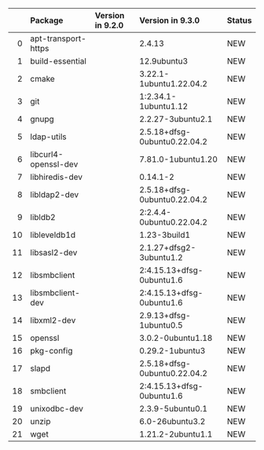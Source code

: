 <!-- markdown-link-check-disable -->

|    | Package              | Version in 9.2.0   | Version in 9.3.0             | Status   |
|---:|:---------------------|:-------------------|:-----------------------------|:---------|
|  0 | apt-transport-https  |                    | 2.4.13                       | NEW      |
|  1 | build-essential      |                    | 12.9ubuntu3                  | NEW      |
|  2 | cmake                |                    | 3.22.1-1ubuntu1.22.04.2      | NEW      |
|  3 | git                  |                    | 1:2.34.1-1ubuntu1.12         | NEW      |
|  4 | gnupg                |                    | 2.2.27-3ubuntu2.1            | NEW      |
|  5 | ldap-utils           |                    | 2.5.18+dfsg-0ubuntu0.22.04.2 | NEW      |
|  6 | libcurl4-openssl-dev |                    | 7.81.0-1ubuntu1.20           | NEW      |
|  7 | libhiredis-dev       |                    | 0.14.1-2                     | NEW      |
|  8 | libldap2-dev         |                    | 2.5.18+dfsg-0ubuntu0.22.04.2 | NEW      |
|  9 | libldb2              |                    | 2:2.4.4-0ubuntu0.22.04.2     | NEW      |
| 10 | libleveldb1d         |                    | 1.23-3build1                 | NEW      |
| 11 | libsasl2-dev         |                    | 2.1.27+dfsg2-3ubuntu1.2      | NEW      |
| 12 | libsmbclient         |                    | 2:4.15.13+dfsg-0ubuntu1.6    | NEW      |
| 13 | libsmbclient-dev     |                    | 2:4.15.13+dfsg-0ubuntu1.6    | NEW      |
| 14 | libxml2-dev          |                    | 2.9.13+dfsg-1ubuntu0.5       | NEW      |
| 15 | openssl              |                    | 3.0.2-0ubuntu1.18            | NEW      |
| 16 | pkg-config           |                    | 0.29.2-1ubuntu3              | NEW      |
| 17 | slapd                |                    | 2.5.18+dfsg-0ubuntu0.22.04.2 | NEW      |
| 18 | smbclient            |                    | 2:4.15.13+dfsg-0ubuntu1.6    | NEW      |
| 19 | unixodbc-dev         |                    | 2.3.9-5ubuntu0.1             | NEW      |
| 20 | unzip                |                    | 6.0-26ubuntu3.2              | NEW      |
| 21 | wget                 |                    | 1.21.2-2ubuntu1.1            | NEW      |